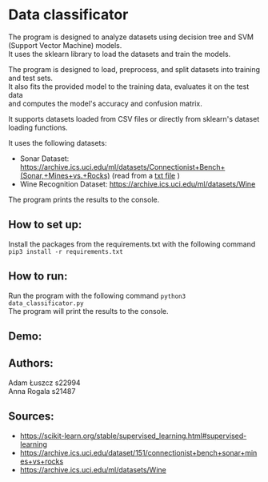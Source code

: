 # Data classificator

The program is designed to analyze datasets using decision tree and SVM (Support Vector Machine) models.  
It uses the sklearn library to load the datasets and train the models.

The program is designed to load, preprocess, and split datasets into training and test sets.  
It also fits the provided model to the training data, evaluates it on the test data  
and computes the model's accuracy and confusion matrix.

It supports datasets loaded from CSV files or directly from sklearn's dataset loading functions.

It uses the following datasets:

- Sonar Dataset: https://archive.ics.uci.edu/ml/datasets/Connectionist+Bench+(Sonar,+Mines+vs.+Rocks) (read from a [txt file](sonar.all-data.txt) )
- Wine Recognition Dataset: https://archive.ics.uci.edu/ml/datasets/Wine

The program prints the results to the console.

## How to set up:

Install the packages from the requirements.txt with the following command `pip3 install -r requirements.txt`

## How to run:

Run the program with the following command `python3 data_classificator.py`  
The program will print the results to the console.

## Demo:

## Authors:

Adam Łuszcz s22994  
Anna Rogala s21487

## Sources:

- https://scikit-learn.org/stable/supervised_learning.html#supervised-learning
- https://archive.ics.uci.edu/dataset/151/connectionist+bench+sonar+mines+vs+rocks
- https://archive.ics.uci.edu/ml/datasets/Wine
